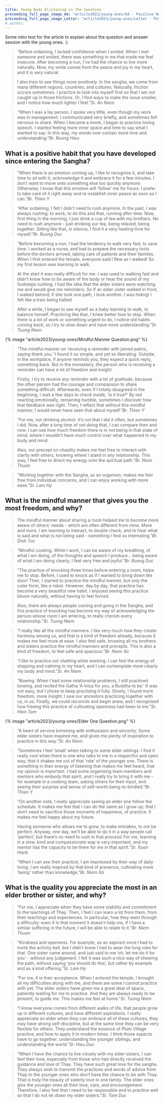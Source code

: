 ```yaml
---
title: Young Buds Glistening in the Sunshine
preceeding_full_page_image_A4: "article2023/young-ones/A4 - Positive Habit Question.png"
preceeding_full_page_image_Letter: "article2023/young-ones/Letter - Positive Habit Question.png"
# author: 
---
```


<p class="intro">Some intro text for the article to explain about the question and answer session with the young ones. :)</p>

> “Before ordaining, I lacked confidence when I smiled. When I met someone and smiled, there was something in me that made me feel insecure. After becoming a nun, I’ve had the chance to live more naturally. Now, my smile comes from the peace and joy in my heart, and it is very natural. 
> 
> I also train to see things more positively. In the sangha, we come from many different regions, countries, and cultures. Naturally, friction occurs sometimes. I practice to look into myself first so that I am not caught up in those frictions. Or, I find ways to make the issue smaller, and I notice how much lighter I feel.”<cite>Sr. An Niem</cite>

> “When I was a lay person, I spoke very little, even though my work was in management. I communicated very briefly, and sometimes felt nervous to share. When I became a monk, I began to practice loving speech. I started feeling more inner space and time to say what I wanted to say. In this way, my words now contain more love and understanding.”<cite>Br. Ruong Hieu</cite>

<h2 class="young-ones-center-heading">What is a positive habit that you have developed since entering the Sangha?</h2>

> “When there is an emotion coming up, I like to recognise it, and take time to sit with it, acknowledge it and embrace it for a few minutes. I don’t want to move onto something else too quickly anymore. Otherwise, I know that this emotion will ‘follow’ me for hours. I prefer to take care of it right away and re-establish inner peace as soon as I can.”<cite>Br. Thien Y</cite>

> “After ordaining, I felt I didn’t need to rush anymore. In the past, I was always rushing: to work, to do this and that, running after time. Now, first thing in the morning, I just drink a cup of tea with my brothers. No need to rush anymore - just drinking our tea, being relaxed, being together. Sitting like that, in silence, I find it a very healing time for myself.”<cite>Br. Ruong Duc</cite>

> “Before becoming a nun, I had the tendency to walk very fast, to save time. I worked as a nurse, and had to prepare the necessary tools before the doctors arrived, taking care of patients and their families. When I first entered the temple, everyone said I flew as I walked! So my first lesson was learning to walk.
> 
> At the start it was really difficult for me. I was used to walking fast and didn’t know how to be aware of the body or hear the sound of my footsteps rushing. I had the idea that the elder sisters were watching me and would give me reminders. So if an elder sister walked in front, I walked behind; if she took one path, I took another. I was hiding! I felt like a train being halted.
> 
> After a while, I began to see myself as a baby learning to walk, to balance herself. Practicing like that, I knew better how to stop. When there is a lot of work or something urgent to do, I notice old habits coming back, so I try to slow down and have more understanding.”<cite>Sr. Tuong Niem</cite>




<div class="page-break"></div>

<div class="full-page-image bleed">
    {% image "article2023/young-ones/Mindful Manner Question.png" %}
</div>

> “The mindful manner on ‘receiving a reminder with joined palms, saying thank you.’ I found it so simple, and yet so liberating. Outside, in the workplace, if anyone reminds you, they expect a quick reply, something back. But in the monastery, the person who is receiving a reminder can have a lot of freedom and insight.
> 
> Firstly, I try to receive any reminder with a lot of gratitude, because the other person had the courage and compassion to share something difficult. Afterwards, even if I totally disagreed in the beginning, I wait a few days to check inside, ‘is it true?’ By not reacting emotionally, remaining humble, sometimes I discover how that feedback was right. Then, I reflect that without this mindful manner, I would never have seen that about myself.”<cite>Br. Thien Y</cite>

> “For me, not drinking alcohol. It’s not that I did it often, but sometimes I did. Now, after a long time of not doing that, I can compare then and now. I can see how much freedom there is in not being in that state of mind, where I wouldn’t have much control over what happened to my body and mind.
> 
> Also, our precept on chastity makes me feel free to interact with clarity with others, knowing where I stand in any relationship. This way, I feel free to direct my energy onto the spiritual path.”<cite>Br. Niem Thuan</cite>
 
> “Working together with the Sangha, as an organism, makes me feel free from individual concerns, and I can enjoy working with more ease.”<cite>Sr. Lam Hy</cite>
 
<h2 class="young-ones-center-heading">What is the mindful manner that gives you the most freedom, and why?</h2>

> The mindful manner about sharing a room helped me to become more aware of others’ needs - which are often different from mine. More and more, I am learning to interact, to double check, and to hear what is said and what is not being said - something I find so interesting.”<cite>Br. Dinh Tuc</cite>
 
> “Mindful cooking. While I work, I can be aware of my breathing, of what I am doing, of the thoughts and speech I produce… being aware of what I am doing clearly, I feel very free and joyful.”<cite>Br. Ruong Duc</cite>

> “The practice of knocking three times before entering a room, helps me to stop. Before, I used to knock as if I wanted to bring down the door! Then, I started to practice the mindful manner, but only the outer form, like a robot. However, day by day, that practice has become a very beautiful new habit. I enjoyed seeing this practice bloom naturally, without having to feel forced.
> 
> Also, there are always people coming and going in the Sangha, and this practice of knocking has become my way of acknowledging the person whose room I am entering, to really cherish every relationship.”<cite>Sr. Tuong Niem</cite>
 
> “I really like all the mindful manners. I like very much how they create harmony among us, and that is a kind of freedom already, because it makes me feel more at ease. I also feel safe, knowing all my brothers and sisters practice the mindful manners and precepts. This is also a kind of freedom, to feel safe and spacious.”<cite>Br. Niem Xa</cite>

> “I like to practice not chatting while working. I can feel the energy of stopping and calming in my heart, and I can contemplate more clearly my body and mind.”<cite>Sr. An Niem</cite>

> “Bowing. When I had some relationship problems, I still practiced bowing, and recited the Gatha ‘A lotus for you, a Buddha to be.’ It was not easy, but I chose to keep practising it fully. Slowly, I found more freedom, more insight: I saw our ancestors practicing together with us, in us. Finally, we could reconcile and begin anew, and I recognised how freeing this practice of cultivating openness had been to me.”<cite>Sr. Hien Tam</cite>
 



<div class="page-break"></div>

<div class="full-page-image bleed">
    {% image "article2023/young-ones/Elder One Question.png" %}
</div>

> “A heart of service brimming with enthusiasm and sincerity. Some elder sisters have inspired me, and given me plenty of inspiration to practice in this way.”<cite>Sr. An Niem</cite>

> “Sometimes I feel ‘small’ when talking to some elder siblings. I find it really cool when there is one who talks to me in a respectful and open way, that it shakes me out of that ‘role’ of the younger one. There is something in their energy of listening that makes me feel heard, that my opinion is important. I had some organising team members and mentors who embody that spirit, and I really try to bring it with me - for example in a cooking team, asking others for their input, and seeing their surprise and sense of self-worth being re-kindled.”<cite>Br. Thien Y</cite>
 
> “On another note, I really appreciate seeing an elder one follow the schedule. It makes me feel that I can do the same as I grow up; that I don’t need to sacrifice those moments of happiness, of practice. It makes me feel happy about my future.
> 
> Having someone who allows me to grow, to make mistakes, to not be perfect. Anyway, one day, we’ll be able to do it in a way people call ‘perfect’, but there’s no need to rush in that process! For me, learning in a slow, kind and compassionate way is very important, and my mentor has the capacity to be there for me in that spirit.”<cite>Sr. Xuan Hanh</cite>
 
> “When I can see their practice, I am impressed by their way of daily living. I am really inspired by that kind of presence, cultivating more ‘being’ rather than knowledge.”<cite>Br. Niem Xa</cite>

<h2 class="young-ones-center-heading">What is the quality you appreciate the most in an elder brother or sister, and why?</h2>
 
> “For me, I appreciate when they have some stability and commitment to the teachings of Thay. Then, I feel I can learn a lot from them, from their teachings and experiences. In particular, how they went through a difficulty: even if in that moment it doesn’t help me, if I have a similar suffering in the future, I will be able to relate to it.”<cite>Br. Niem Thuan</cite>
 
> “Kindness and openness. For example, as an aspirant once I had to invite the activity bell, but I didn’t know I had to wear the long robe for that. One sister came around, and just said to me ‘oh, let me do it for you’ - without any judgement. I felt it was such a nice way of showing the path, without saying ‘you should do this’, but rather by example and as a kind offering.”<cite>Sr. Lam Hy</cite>

> “For me, it is their acceptance. When I entered the temple, I brought all my difficulties along with me, and there are some I cannot practice with yet. The elder sisters have given me a great deal of space, patiently waiting for me to practice. And they are always ready to be present, to guide me. This makes me feel at home.”<cite>Sr. Tuong Niem</cite>
 
> “I know everyone comes from different walks of life, that people grow up in different cultures, and have different aspirations. I really appreciate an elder when they can embrace all of these cultures; they may have strong self-discipline, but at the same time they can be very flexible for others. They understand the essence of Plum Village practice, and how to apply it in modern times. I think those aspects have to go together: understanding the younger siblings, and understanding the world.”<cite>Sr. Hieu Duc</cite>

> “When I have the chance to live closely with my elder sisters, I can feel their love, especially from those who had directly received the guidance and love of Thay. They have such great love for the sangha. They always wish to transmit the practices and words of advice from Thay to the younger ones who don’t have the chance to be with Thay. That is truly the beauty of sisterly love in one family. The elder ones give the younger ones all their love, care, and encouragement. Therefore, I also feel that I need to be responsible and to practice well so that I do not let down my elder sisters.”<cite>Sr. Tam Duc</cite>